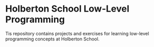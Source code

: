 # Holberton School Low-Level Programming

Tis repository contains projects and exercises for learning low-level programming concepts at Holberton School.
